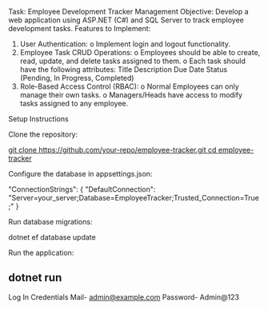 Task: Employee Development Tracker Management
Objective:
Develop a web application using ASP.NET (C#) and SQL Server to track employee development tasks.
Features to Implement:
1.	User Authentication:
o	Implement login and logout functionality.
2.	Employee Task CRUD Operations:
o	Employees should be able to create, read, update, and delete tasks assigned to them.
o	Each task should have the following attributes:
	Title
	Description
	Due Date
	Status (Pending, In Progress, Completed)
3.	Role-Based Access Control (RBAC):
o	Normal Employees can only manage their own tasks.
o	Managers/Heads have access to modify tasks assigned to any employee.


Setup Instructions

Clone the repository:

[git clone https://github.com/your-repo/employee-tracker.git
cd employee-tracker](https://github.com/Chikalesakshi/NewRepo.git)

Configure the database in appsettings.json:

"ConnectionStrings": {
   "DefaultConnection": "Server=your_server;Database=EmployeeTracker;Trusted_Connection=True;"
}

Run database migrations:

dotnet ef database update

Run the application:

dotnet run
-------------------------------------------
Log In Credentials
Mail-  admin@example.com
Password- Admin@123

